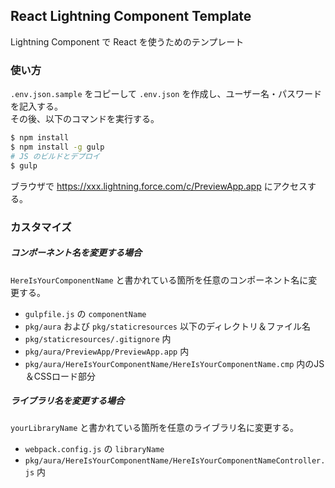 React Lightning Component Template
----------------------------------

Lightning Component で React を使うためのテンプレート

### 使い方

`.env.json.sample` をコピーして `.env.json` を作成し、ユーザー名・パスワードを記入する。  
その後、以下のコマンドを実行する。

```zsh
$ npm install
$ npm install -g gulp
# JS のビルドとデプロイ
$ gulp
```

ブラウザで https://xxx.lightning.force.com/c/PreviewApp.app にアクセスする。

### カスタマイズ

##### コンポーネント名を変更する場合

`HereIsYourComponentName` と書かれている箇所を任意のコンポーネント名に変更する。

- `gulpfile.js` の `componentName`
- `pkg/aura` および `pkg/staticresources` 以下のディレクトリ＆ファイル名
- `pkg/staticresources/.gitignore` 内
- `pkg/aura/PreviewApp/PreviewApp.app` 内
- `pkg/aura/HereIsYourComponentName/HereIsYourComponentName.cmp` 内のJS＆CSSロード部分

##### ライブラリ名を変更する場合

`yourLibraryName` と書かれている箇所を任意のライブラリ名に変更する。

- `webpack.config.js` の `libraryName`
- `pkg/aura/HereIsYourComponentName/HereIsYourComponentNameController.js` 内
